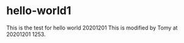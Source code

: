 # hello-world1
This is the test for hello world 20201201
This is modified by Tomy at 20201201 1253.
